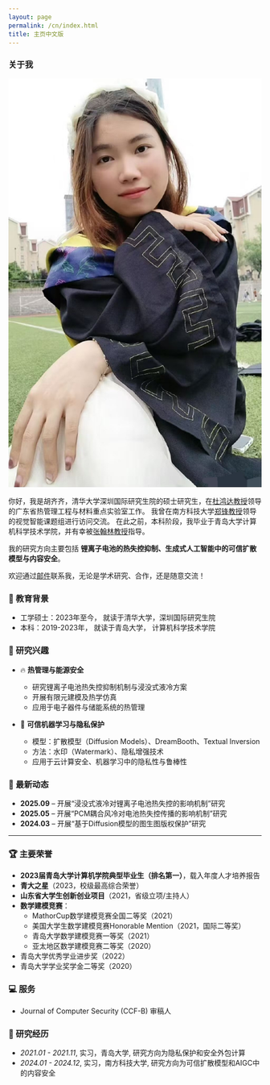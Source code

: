 ```yaml
---
layout: page
permalink: /cn/index.html
title: 主页中文版
---
```


### 关于我

<img src="2.jpg" class="floatpic">

你好，我是胡齐齐，清华大学深圳国际研究生院的硕士研究生，在[杜鸿达教授](https://www.sigs.tsinghua.edu.cn/dhd/list.htm)领导的广东省热管理工程与材料重点实验室工作。
我曾在南方科技大学[郑锋教授](https://faculty.sustech.edu.cn/?tagid=fengzheng&iscss=1&snapid=1&orderby=date&go=2)领导的视觉智能课题组进行访问交流。
在此之前，本科阶段，我毕业于青岛大学计算机科学技术学院，并有幸被[张翰林教授](https://cst.qdu.edu.cn/info/1072/7423.htm)指导。

我的研究方向主要包括 **锂离子电池的热失控抑制、生成式人工智能中的可信扩散模型与内容安全**。

欢迎通过[邮件](mailto:chelseyhu111@gmail.com)联系我，无论是学术研究、合作，还是随意交流！


### 📖 教育背景
- 工学硕士：2023年至今， 就读于清华大学，深圳国际研究生院
- 本科：2019-2023年， 就读于青岛大学， 计算机科学技术学院


### 🔬 研究兴趣

- 🔥 **热管理与能源安全**  
  - 研究锂离子电池热失控抑制机制与浸没式液冷方案  
  - 开展有限元建模及热学仿真  
  - 应用于电子器件与储能系统的热管理  


- 🤖 **可信机器学习与隐私保护**  
  - 模型：扩散模型（Diffusion Models）、DreamBooth、Textual Inversion  
  - 方法：水印（Watermark）、隐私增强技术  
  - 应用于云计算安全、机器学习中的隐私性与鲁棒性


### 📰 最新动态
- **2025.09** – 开展“浸没式液冷对锂离子电池热失控的影响机制”研究  
- **2025.05** – 开展“PCM耦合风冷对电池热失控传播的影响机制”研究  
- **2024.03** – 开展“基于Diffusion模型的图生图版权保护”研究  

---



### 🏆 主要荣誉

- **2023届青岛大学计算机学院典型毕业生（排名第一）**，载入年度人才培养报告
- **青大之星**（2023，校级最高综合荣誉）  
- **山东省大学生创新创业项目**（2021，省级立项/主持人）  
- **数学建模竞赛**：  
  - MathorCup数学建模竞赛全国二等奖（2021）  
  - 美国大学生数学建模竞赛Honorable Mention（2021，国际二等奖）
  - 青岛大学数学建模竞赛一等奖（2021）  
  - 亚太地区数学建模竞赛二等奖（2020）  
- 青岛大学优秀学业进步奖（2022）  
- 青岛大学学业奖学金二等奖（2020）
  


### 💻 服务
- Journal of Computer Security (CCF-B) 审稿人

### 📝 研究经历
- *2021.01 - 2021.11*, 实习，青岛大学, 研究方向为隐私保护和安全外包计算
- *2024.01 - 2024.12*, 实习，南方科技大学, 研究方向为可信扩散模型和AIGC中的内容安全
